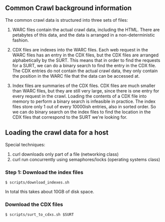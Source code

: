 ## Common Crawl background information

The common crawl data is structured into three sets of files:

1. WARC files contain the actual crawl data, including the HTML.
   There are petabytes of this data,
   and the data is arranged in a non-deterministic fashion.

1. CDX files are indexes into the WARC files.
   Each web request in the WARC files has an entry in the CDX files,
   but the CDX files are arranged alphabetically by the SURT.
   This means that in order to find the requests for a SURT,
   we can do a binary search to find the entry in the CDX file.
   The CDX entries do not contain the actual crawl data,
   they only contain the position in the WARC file that the data can be accessed at.

1. Index files are summaries of the CDX files.
   CDX files are much smaller than WARC files,
   but they are still very large,
   since there is one entry for every request in the crawl.
   Loading the contents of a CDX file into memory to perform a binary search is infeasible in practice.
   The index files store only 1 out of every 10000ish entries, also in sorted order.
   So we can do binary search on the index files to find the location in the CDX files that correspond to the SURT we're looking for.

## Loading the crawl data for a host

Special techniques:
1. curl downloads only part of a file (networking class)
1. curl run concurrently using semaphores/locks (operating systems class)

### Step 1: Download the index files
```
$ scripts/download_indexes.sh
```
In total this takes about 10GB of disk space.

### Download the CDX files

```
$ scripts/surt_to_cdxs.sh $SURT
```
